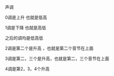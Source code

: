 声调

0调是上升 也就是低高

1调是下降 也就是高低

之后的调均是低高低

2调是第二个是升高 ，也就是第二个音节在上面

3调是第二，三个是升高，也就是第二，三个音节在上面

4调是第2，3，4个升高